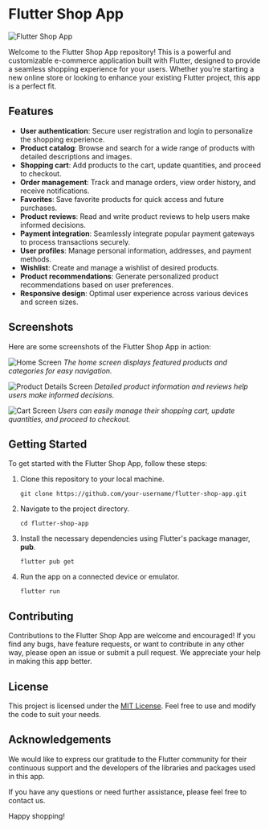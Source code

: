 # Flutter Shop App

![Flutter Shop App](screenshots/app_screenshot.png)

Welcome to the Flutter Shop App repository! This is a powerful and customizable e-commerce application built with Flutter, designed to provide a seamless shopping experience for your users. Whether you're starting a new online store or looking to enhance your existing Flutter project, this app is a perfect fit.

## Features

- **User authentication**: Secure user registration and login to personalize the shopping experience.
- **Product catalog**: Browse and search for a wide range of products with detailed descriptions and images.
- **Shopping cart**: Add products to the cart, update quantities, and proceed to checkout.
- **Order management**: Track and manage orders, view order history, and receive notifications.
- **Favorites**: Save favorite products for quick access and future purchases.
- **Product reviews**: Read and write product reviews to help users make informed decisions.
- **Payment integration**: Seamlessly integrate popular payment gateways to process transactions securely.
- **User profiles**: Manage personal information, addresses, and payment methods.
- **Wishlist**: Create and manage a wishlist of desired products.
- **Product recommendations**: Generate personalized product recommendations based on user preferences.
- **Responsive design**: Optimal user experience across various devices and screen sizes.

## Screenshots

Here are some screenshots of the Flutter Shop App in action:

![Home Screen](screenshots/home_screen.png)
_The home screen displays featured products and categories for easy navigation._

![Product Details Screen](screenshots/product_details_screen.png)
_Detailed product information and reviews help users make informed decisions._

![Cart Screen](screenshots/cart_screen.png)
_Users can easily manage their shopping cart, update quantities, and proceed to checkout._

## Getting Started

To get started with the Flutter Shop App, follow these steps:

1. Clone this repository to your local machine.
   ```shell
   git clone https://github.com/your-username/flutter-shop-app.git
   ```

2. Navigate to the project directory.
   ```shell
   cd flutter-shop-app
   ```

3. Install the necessary dependencies using Flutter's package manager, **pub**.
   ```shell
   flutter pub get
   ```

4. Run the app on a connected device or emulator.
   ```shell
   flutter run
   ```

## Contributing

Contributions to the Flutter Shop App are welcome and encouraged! If you find any bugs, have feature requests, or want to contribute in any other way, please open an issue or submit a pull request. We appreciate your help in making this app better.

## License

This project is licensed under the [MIT License](LICENSE). Feel free to use and modify the code to suit your needs.

## Acknowledgements

We would like to express our gratitude to the Flutter community for their continuous support and the developers of the libraries and packages used in this app.

If you have any questions or need further assistance, please feel free to contact us.

Happy shopping!
